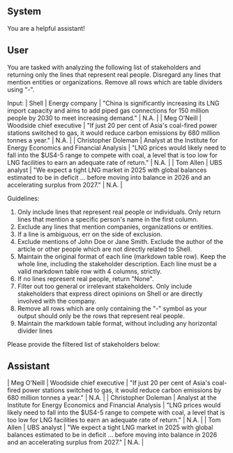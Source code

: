 ## System

You are a helpful assistant!

## User


You are tasked with analyzing the following list of stakeholders and returning only the lines that represent real people. Disregard any lines that mention entities or organizations. Remove all rows which are table dividers using "-".

Input:
| Shell | Energy company | "China is significantly increasing its LNG import capacity and aims to add piped gas connections for 150 million people by 2030 to meet increasing demand." | N.A. |
| Meg O'Neill | Woodside chief executive | "If just 20 per cent of Asia's coal-fired power stations switched to gas, it would reduce carbon emissions by 680 million tonnes a year." | N.A. |
| Christopher Doleman | Analyst at the Institute for Energy Economics and Financial Analysis | "LNG prices would likely need to fall into the $US4-5 range to compete with coal, a level that is too low for LNG facilities to earn an adequate rate of return." | N.A. |
| Tom Allen | UBS analyst | "We expect a tight LNG market in 2025 with global balances estimated to be in deficit ... before moving into balance in 2026 and an accelerating surplus from 2027." | N.A. |

Guidelines:
1. Only include lines that represent real people or individuals. Only return lines that mention a specific person's name in the first column.
2. Exclude any lines that mention companies, organizations or entities.
3. If a line is ambiguous, err on the side of exclusion.
4. Exclude mentions of John Doe or Jane Smith. Exclude the author of the article or other people which are not directly related to Shell.
5. Maintain the original format of each line (markdown table row). Keep the whole line, including the stakeholder description. Each line must be a valid markdown table row with 4 columns, strictly.
6. If no lines represent real people, return "None".
7. Filter out too general or irrelevant stakeholders. Only include stakeholders that express direct opinions on Shell or are directly involved with the company.
8. Remove all rows which are only containing the "-" symbol as your output should only be the rows that represent real people.
9. Maintain the markdown table format, without including any horizontal divider lines

Please provide the filtered list of stakeholders below:
        

## Assistant

| Meg O'Neill | Woodside chief executive | "If just 20 per cent of Asia's coal-fired power stations switched to gas, it would reduce carbon emissions by 680 million tonnes a year." | N.A. |
| Christopher Doleman | Analyst at the Institute for Energy Economics and Financial Analysis | "LNG prices would likely need to fall into the $US4-5 range to compete with coal, a level that is too low for LNG facilities to earn an adequate rate of return." | N.A. |
| Tom Allen | UBS analyst | "We expect a tight LNG market in 2025 with global balances estimated to be in deficit ... before moving into balance in 2026 and an accelerating surplus from 2027." | N.A. |

